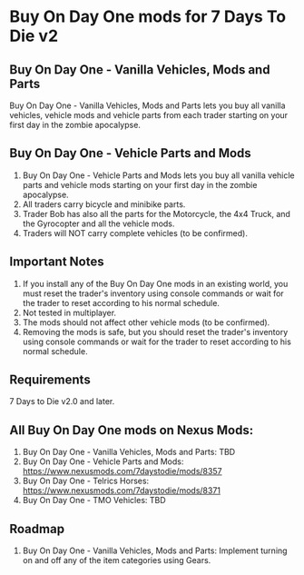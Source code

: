 # Buy On Day One mods for 7 Days To Die v2

## Buy On Day One - Vanilla Vehicles, Mods and Parts
Buy On Day One - Vanilla Vehicles, Mods and Parts lets you buy all vanilla vehicles, vehicle mods and vehicle parts from each trader starting on your first day in the zombie apocalypse. 

## Buy On Day One - Vehicle Parts and Mods
1. Buy On Day One - Vehicle Parts and Mods lets you buy all vanilla vehicle parts and vehicle mods starting on your first day in the zombie apocalypse. 
2. All traders carry bicycle and minibike parts.
3. Trader Bob has also all the parts for the Motorcycle, the 4x4 Truck, and the Gyrocopter and all the vehicle mods. 
4. Traders will NOT carry complete vehicles (to be confirmed).

## Important Notes 
1. If you install any of the Buy On Day One mods in an existing world, you must reset the trader's inventory using console commands or wait for the trader to reset according to his normal schedule.
2. Not tested in multiplayer.
3. The mods should not affect other vehicle mods (to be confirmed).
4. Removing the mods is safe, but you should reset the trader's inventory using console commands or wait for the trader to reset according to his normal schedule.

## Requirements
 7 Days to Die v2.0 and later.

## All Buy On Day One mods on Nexus Mods:
1. Buy On Day One - Vanilla Vehicles, Mods and Parts: TBD
2. Buy On Day One - Vehicle Parts and Mods: https://www.nexusmods.com/7daystodie/mods/8357
3. Buy On Day One - Telrics Horses: https://www.nexusmods.com/7daystodie/mods/8371
4. Buy On Day One - TMO Vehicles: TBD


## Roadmap
1. Buy On Day One - Vanilla Vehicles, Mods and Parts: Implement turning on and off any of the item categories using Gears.
